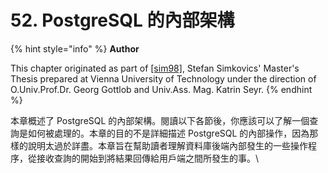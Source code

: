 # 52. PostgreSQL 的內部架構

{% hint style="info" %}
**Author**

This chapter originated as part of [\[sim98\]](../../bibliography.md#sim-98-enhancement-of-the-ansi-sql-implementation-of-postgresql-stefan-simkovics-department-of-information-systems-vienna-university-of-technology-vienna-austria-november-29-1998), Stefan Simkovics' Master's Thesis prepared at Vienna University of Technology under the direction of O.Univ.Prof.Dr. Georg Gottlob and Univ.Ass. Mag. Katrin Seyr.
{% endhint %}

本章概述了 PostgreSQL 的內部架構。閱讀以下各節後，你應該可以了解一個查詢是如何被處理的。本章的目的不是詳細描述 PostgreSQL 的內部操作，因為那樣的說明太過於詳盡。本章旨在幫助讀者理解資料庫後端內部發生的一些操作程序，從接收查詢的開始到將結果回傳給用戶端之間所發生的事。\\
